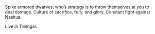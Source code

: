 Spike armored dwarves, who’s strategy is to throw themselves at you to deal damage. Culture of sacrifice, fury, and glory. Constant fight against Nashua.

Live in Trømgar.